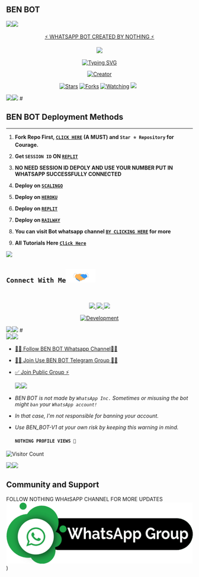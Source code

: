 ## BEN BOT
   <a><img src='https://i.imgur.com/LyHic3i.gif'/></a><a><img src='https://i.imgur.com/LyHic3i.gif'/></a>
<p align="center"> 
<u>⚡ WHATSAPP BOT CREATED BY NOTHING ⚡</u>
</p>
<p align="center">
<img src="https://imgur.com/a/smfYwOK"/>       
<p align="center">
  <a href="https://git.io/typing-svg"><img src="https://readme-typing-svg.demolab.com?font=EB+Garamond&weight=800&size=28&duration=4000&pause=1000&random=false&width=435&lines=BEN BOT;MULTI-DEVICE+WHATSAPP+BOT;DEVELOPED+BY+NOTHING;RELEASED+DATE+22%2F8%2F2024." alt="Typing SVG" /></a>
 </p>
<p align="center">
<a href="#"><img title="Creator" src="https://img.shields.io/badge/Creator-Nothing-red.svg?style=for-the-badge&logo=github"></a>
</p>
<p align="center">
<a href="https://github.com/TraderAn-King/BEN_BOT-V1/stargazers/"><img title="Stars" src="https://img.shields.io/github/stars/TraderAn-King/BEN_BOT-V1?color=blue&style=flat-square"></a>
<a href="https://github.com/TraderAn-King/BEN_BOT-V1/network/members"><img title="Forks" src="https://img.shields.io/github/forks/TraderAn-King/BEN_BOT-V1?color=yellow&style=flat-square"></a>
<a href="https://github.com/TraderAn-King/BEN_BOT-V1/watchers"><img title="Watching" src="https://img.shields.io/github/watchers/TraderAn-King/BEN_BOT-V1?label=Watchers&color=red&style=flat-square"></a>
<a href="https://github.com/TraderAn-King/BEN_BOT-V1/graphs/commit-activity"><img height="20" src="https://img.shields.io/badge/Maintained-Yes-red.svg"></a>&nbsp;&nbsp;
</p>
<a><img src='https://i.imgur.com/LyHic3i.gif'/></a><a><img src='https://i.imgur.com/LyHic3i.gif'/></a>
#

## BEN BOT Deployment Methods
---
1.  **Fork Repo First, [`CLICK HERE`](https://github.com/TraderAn-King/BEN_BOT-V1/fork) (A MUST) and `Star ⭐ Repository` for Courage.**
2.  **Get `SESSION ID` ON [`REPLIT`](https://replit.com/@gdgdlkamshz/Nothing-pair-1)** 

3. **NO NEED SESSION ID DEPOLY AND USE YOUR NUMBER PUT IN WHATSAPP SUCCESSFULLY CONNECTED**

4. **Deploy on [`SCALINGO`](https://dashboard.scalingo.com)**

5. **Deploy on [`HEROKU`](https://dashboard.heroku.com/new?template*=https://github.com/TraderAn-King/BEN_BOT-V1)** 

6. **Deploy on [`REPLIT`](https://replit.com/github/TraderAn-King/BEN_BOT-V1)** 

7. **Deploy on [`RAILWAY`](https://railway.com/github/TraderAn-King/BEN_BOT-V1)**  

8. **You can visit Bot whatsapp channel [`BY CLICKING HERE`](https://whatsapp.com/channel/0029Vasu3qP9RZAUkVkvSv32) for more**

9. **All Tutorials Here [`Click Here`](https://ronix_tech)**

</a><a><img src='https://i.imgur.com/LyHic3i.gif'/></a>

## ```Connect With Me```<img src="https://github.com/0xAbdulKhalid/0xAbdulKhalid/raw/main/assets/mdImages/handshake.gif" width ="80"></h1> 
 <br> 
<p align="center">
<a href="https://wa.me/93744215959"><img src="https://img.shields.io/badge/Contact Nothing-25D366?style=for-the-badge&logo=whatsapp&logoColor=white" />
<a href="https://whatsapp.com/channel/0029Vasu3qP9RZAUkVkvSv32"><img src="https://img.shields.io/badge/Join Official Channel-25D366?style=for-the-badge&logo=whatsapp&logoColor=white" />
<a href="https://t.me/ronix_tech"><img src="https://img.shields.io/badge/Telegram-0088cc?style=for-the-badge&logo=telegram&logoColor=white" /><br>
<p align="center">
<img alt="Development" width="250" src="https://media2.giphy.com/media/W9tBvzTXkQopi/giphy.gif?cid=6c09b952xu6syi1fyqfyc04wcfk0qvqe8fd7sop136zxfjyn&ep=v1_internal_gif_by_id&rid=giphy.gif&ct=g" /> </p>
<a><img src='https://i.imgur.com/LyHic3i.gif'/></a><a><img src='https://i.imgur.com/LyHic3i.gif'/></a>
# 

<br>
<a><img src='https://i.imgur.com/LyHic3i.gif'/></a><a><img src='https://i.imgur.com/LyHic3i.gif'/></a>

* [🧑‍💻 Follow BEN BOT Whatsapp Channel🧑‍💻](https://whatsapp.com/channel/0029Vasu3qP9RZAUkVkvSv32)

* [🧑‍💻 Join Use BEN BOT Telegram Group 🧑‍💻](https://t.me/Ronix_Group)

* [✅ Join Public Group ⚡](https://chat.whatsapp.com/EKayqcDGrjC1XtF2DYuZdn)

  <a><img src='https://i.imgur.com/LyHic3i.gif'/></a><a><img src='https://i.imgur.com/LyHic3i.gif'/></a>
  

- *BEN BOT is not made by `WhatsApp Inc.` Sometimes or misusing the bot might `ban` your `WhatsApp account!`*
- *In that case, I'm not responsible for banning your account.*
- *Use BEN_BOT-V1 at your own risk by keeping this warning in mind.*
  
  #### ```NOTHING PROFILE VIEWS 🧚```
![Visitor Count](https://profile-counter.glitch.me/TraderAn-King/count.svg)

<a><img src='https://i.imgur.com/LyHic3i.gif'/></a><a><img src='https://i.imgur.com/LyHic3i.gif'/></a>

## Community and Support

FOLLOW NOTHING WHAtSAPP CHANNEL FOR MORE UPDATES
[![JOIN WHATSAPP CHANNEL](https://raw.githubusercontent.com/Neeraj-x0/Neeraj-x0/main/photos/suddidina-join-whatsapp.png)](https://whatsapp.com/channel/0029Vasu3qP9RZAUkVkvSv32))
